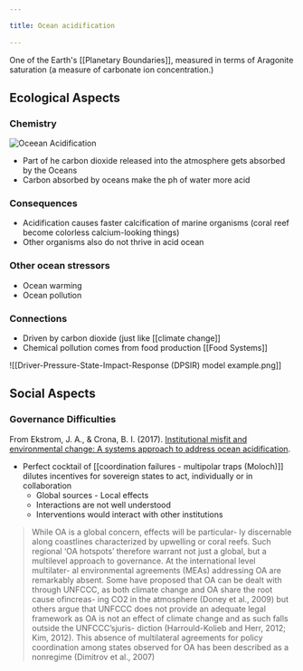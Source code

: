 ```yaml
---
title: Ocean acidification 
---
```

One of the Earth's [[Planetary Boundaries]], measured in terms of Aragonite saturation (a measure of carbonate ion concentration.)

## Ecological Aspects
### Chemistry
![Oceean Acidification](https://usa.oceana.org/sites/default/files/acidification_chemistry_chart_3.jpg)

- Part of he carbon dioxide released into the atmosphere gets absorbed by the Oceans
- Carbon absorbed by oceans make the ph of water more acid

### Consequences
- Acidification causes faster calcification of marine organisms (coral reef become colorless calcium-looking things)
- Other organisms also do not thrive in acid ocean

### Other ocean stressors
- Ocean warming
- Ocean pollution

### Connections
- Driven by carbon dioxide (just like [[climate change]]
- Chemical pollution comes from food production [[Food Systems]]

![[Driver-Pressure-State-Impact-Response (DPSIR) model example.png]]

## Social Aspects
### Governance Difficulties
From Ekstrom, J. A., & Crona, B. I. (2017). [Institutional misfit and environmental change: A systems approach to address ocean acidification](https://doi.org/10.1016/j.scitotenv.2016.10.114).

- Perfect cocktail of [[coordination failures - multipolar traps (Moloch)]] dilutes incentives for sovereign states to act, individually or in collaboration
	- Global sources - Local effects
	- Interactions are not well understood
	- Interventions would interact with other institutions

> While OA is a global concern, effects will be particular- ly discernable along coastlines characterized by upwelling or coral reefs. Such regional ‘OA hotspots’ therefore warrant not just a global, but a multilevel approach to governance. At the international level multilater- al environmental agreements (MEAs) addressing OA are remarkably absent. Some have proposed that OA can be dealt with through UNFCCC, as both climate change and OA share the root cause ofincreas- ing CO2 in the atmosphere (Doney et al., 2009) but others argue that UNFCCC does not provide an adequate legal framework as OA is not an effect of climate change and as such falls outside the UNFCCC’sjuris- diction (Harrould-Kolieb and Herr, 2012; Kim, 2012). This absence of multilateral agreements for policy coordination among states observed for OA has been described as a nonregime (Dimitrov et al., 2007)

